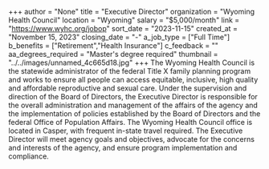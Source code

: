 +++
author = "None"
title = "Executive Director"
organization = "Wyoming Health Council"
location = "Wyoming"
salary = "$5,000/month"
link = "https://www.wyhc.org/jobop"
sort_date = "2023-11-15"
created_at = "November 15, 2023"
closing_date = "-"
a_job_type = ["Full Time"]
b_benefits = ["Retirement","Health Insurance"]
c_feedback = ""
aa_degrees_required = "Master's degree required"
thumbnail = "../../images/unnamed_4c665d18.jpg"
+++
The Wyoming Health Council is the statewide administrator of the federal Title X family planning program and works to ensure all people can access equitable, inclusive, high quality and affordable reproductive and sexual care. Under the supervision and direction of the Board of Directors, the Executive Director is
responsible for the overall administration and management of the affairs of the agency and the implementation of policies established by the Board of Directors and the federal Office of Population Affairs. The Wyoming Health Council office is located in Casper, with frequent in-state travel required. The Executive Director will meet agency goals and objectives, advocate for the concerns and interests of the agency, and ensure program implementation and compliance.
